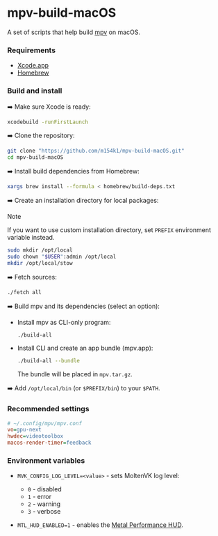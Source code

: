 # mpv-build-macOS

A set of scripts that help build [mpv](https://mpv.io) on macOS.

### Requirements

- [Xcode.app](https://developer.apple.com/xcode/)
- [Homebrew](https://brew.sh)

### Build and install

:arrow_right: Make sure Xcode is ready:

```sh
xcodebuild -runFirstLaunch
```

:arrow_right: Clone the repository:

```sh
git clone "https://github.com/m154k1/mpv-build-macOS.git"
cd mpv-build-macOS
```

:arrow_right: Install build dependencies from Homebrew:

```sh
xargs brew install --formula < homebrew/build-deps.txt
```

:arrow_right: Create an installation directory for local packages:

> [!NOTE]
> If you want to use custom installation directory,
> set `PREFIX` environment variable instead.

```sh
sudo mkdir /opt/local
sudo chown "$USER":admin /opt/local
mkdir /opt/local/stow
```

:arrow_right: Fetch sources:

```sh
./fetch all
```

:arrow_right: Build mpv and its dependencies (select an option):

- Install mpv as CLI-only program:

  ```sh
  ./build-all
  ```

- Install CLI and create an app bundle (mpv.app):

  ```sh
  ./build-all --bundle
  ```

  The bundle will be placed in `mpv.tar.gz`.

:arrow_right: Add `/opt/local/bin` (or `$PREFIX/bin`) to your `$PATH`.

### Recommended settings

```cfg
# ~/.config/mpv/mpv.conf
vo=gpu-next
hwdec=videotoolbox
macos-render-timer=feedback
```

### Environment variables

- `MVK_CONFIG_LOG_LEVEL=<value>` - sets MoltenVK log level:

  * `0` - disabled
  * `1` - error
  * `2` - warning
  * `3` - verbose

- `MTL_HUD_ENABLED=1` - enables the [Metal Performance HUD](https://developer.apple.com/documentation/xcode/monitoring-your-metal-apps-graphics-performance).
